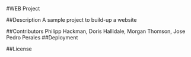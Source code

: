 #WEB Project

##Description
A sample project to build-up a website

##Contributors
Philipp Hackman, Doris Hallidale, Morgan Thomson, Jose Pedro Perales
##Deployment

##License